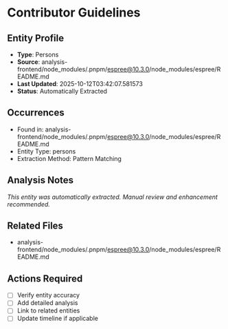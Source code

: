 # Contributor Guidelines

## Entity Profile
- **Type**: Persons
- **Source**: analysis-frontend/node_modules/.pnpm/espree@10.3.0/node_modules/espree/README.md
- **Last Updated**: 2025-10-12T03:42:07.581573
- **Status**: Automatically Extracted

## Occurrences
- Found in: analysis-frontend/node_modules/.pnpm/espree@10.3.0/node_modules/espree/README.md
- Entity Type: persons
- Extraction Method: Pattern Matching

## Analysis Notes
*This entity was automatically extracted. Manual review and enhancement recommended.*

## Related Files
- analysis-frontend/node_modules/.pnpm/espree@10.3.0/node_modules/espree/README.md

## Actions Required
- [ ] Verify entity accuracy
- [ ] Add detailed analysis
- [ ] Link to related entities
- [ ] Update timeline if applicable
